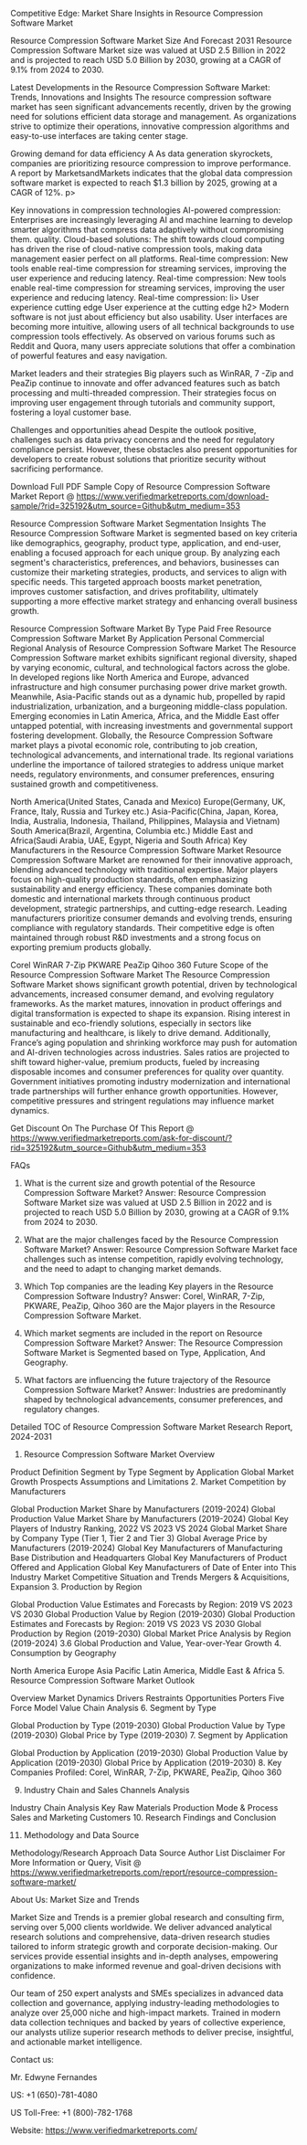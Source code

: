 Competitive Edge: Market Share Insights in Resource Compression Software Market


Resource Compression Software Market Size And Forecast 2031
Resource Compression Software Market size was valued at USD 2.5 Billion in 2022 and is projected to reach USD 5.0 Billion by 2030, growing at a CAGR of 9.1% from 2024 to 2030.

Latest Developments in the Resource Compression Software Market: Trends, Innovations and Insights
The resource compression software market has seen significant advancements recently, driven by the growing need for solutions efficient data storage and management. As organizations strive to optimize their operations, innovative compression algorithms and easy-to-use interfaces are taking center stage.

Growing demand for data efficiency
A As data generation skyrockets, companies are prioritizing resource compression to improve performance. A report by MarketsandMarkets indicates that the global data compression software market is expected to reach $1.3 billion by 2025, growing at a CAGR of 12%. p>

Key innovations in compression technologies
AI-powered compression: Enterprises are increasingly leveraging AI and machine learning to develop smarter algorithms that compress data adaptively without compromising them. quality.
Cloud-based solutions: The shift towards cloud computing has driven the rise of cloud-native compression tools, making data management easier perfect on all platforms.
Real-time compression: New tools enable real-time compression for streaming services, improving the user experience and reducing latency.
Real-time compression: New tools enable real-time compression for streaming services, improving the user experience and reducing latency.
Real-time compression: li>
User experience cutting edge
User experience at the cutting edge h2>
Modern software is not just about efficiency but also usability. User interfaces are becoming more intuitive, allowing users of all technical backgrounds to use compression tools effectively. As observed on various forums such as Reddit and Quora, many users appreciate solutions that offer a combination of powerful features and easy navigation.

Market leaders and their strategies
Big players such as WinRAR, 7 -Zip and PeaZip continue to innovate and offer advanced features such as batch processing and multi-threaded compression. Their strategies focus on improving user engagement through tutorials and community support, fostering a loyal customer base.

Challenges and opportunities ahead
Despite the outlook positive, challenges such as data privacy concerns and the need for regulatory compliance persist. However, these obstacles also present opportunities for developers to create robust solutions that prioritize security without sacrificing performance.

Download Full PDF Sample Copy of Resource Compression Software Market Report @ https://www.verifiedmarketreports.com/download-sample/?rid=325192&utm_source=Github&utm_medium=353

Resource Compression Software Market Segmentation Insights
The Resource Compression Software Market is segmented based on key criteria like demographics, geography, product type, application, and end-user, enabling a focused approach for each unique group. By analyzing each segment's characteristics, preferences, and behaviors, businesses can customize their marketing strategies, products, and services to align with specific needs. This targeted approach boosts market penetration, improves customer satisfaction, and drives profitability, ultimately supporting a more effective market strategy and enhancing overall business growth.

Resource Compression Software Market By Type
Paid
Free
Resource Compression Software Market By Application
Personal
Commercial
Regional Analysis of Resource Compression Software Market
The Resource Compression Software market exhibits significant regional diversity, shaped by varying economic, cultural, and technological factors across the globe. In developed regions like North America and Europe, advanced infrastructure and high consumer purchasing power drive market growth. Meanwhile, Asia-Pacific stands out as a dynamic hub, propelled by rapid industrialization, urbanization, and a burgeoning middle-class population. Emerging economies in Latin America, Africa, and the Middle East offer untapped potential, with increasing investments and governmental support fostering development. Globally, the Resource Compression Software market plays a pivotal economic role, contributing to job creation, technological advancements, and international trade. Its regional variations underline the importance of tailored strategies to address unique market needs, regulatory environments, and consumer preferences, ensuring sustained growth and competitiveness.

North America(United States, Canada and Mexico)
Europe(Germany, UK, France, Italy, Russia and Turkey etc.)
Asia-Pacific(China, Japan, Korea, India, Australia, Indonesia, Thailand, Philippines, Malaysia and Vietnam)
South America(Brazil, Argentina, Columbia etc.)
Middle East and Africa(Saudi Arabia, UAE, Egypt, Nigeria and South Africa)
Key Manufacturers in the Resource Compression Software Market
Resource Compression Software Market are renowned for their innovative approach, blending advanced technology with traditional expertise. Major players focus on high-quality production standards, often emphasizing sustainability and energy efficiency. These companies dominate both domestic and international markets through continuous product development, strategic partnerships, and cutting-edge research. Leading manufacturers prioritize consumer demands and evolving trends, ensuring compliance with regulatory standards. Their competitive edge is often maintained through robust R&D investments and a strong focus on exporting premium products globally.

Corel
WinRAR
7-Zip
PKWARE
PeaZip
Qihoo 360
Future Scope of the Resource Compression Software Market
The Resource Compression Software Market shows significant growth potential, driven by technological advancements, increased consumer demand, and evolving regulatory frameworks. As the market matures, innovation in product offerings and digital transformation is expected to shape its expansion. Rising interest in sustainable and eco-friendly solutions, especially in sectors like manufacturing and healthcare, is likely to drive demand. Additionally, France’s aging population and shrinking workforce may push for automation and AI-driven technologies across industries. Sales ratios are projected to shift toward higher-value, premium products, fueled by increasing disposable incomes and consumer preferences for quality over quantity. Government initiatives promoting industry modernization and international trade partnerships will further enhance growth opportunities. However, competitive pressures and stringent regulations may influence market dynamics.

Get Discount On The Purchase Of This Report @ https://www.verifiedmarketreports.com/ask-for-discount/?rid=325192&utm_source=Github&utm_medium=353

FAQs
1. What is the current size and growth potential of the Resource Compression Software Market?
Answer: Resource Compression Software Market size was valued at USD 2.5 Billion in 2022 and is projected to reach USD 5.0 Billion by 2030, growing at a CAGR of 9.1% from 2024 to 2030.

2. What are the major challenges faced by the Resource Compression Software Market?
Answer: Resource Compression Software Market face challenges such as intense competition, rapidly evolving technology, and the need to adapt to changing market demands.

3. Which Top companies are the leading Key players in the Resource Compression Software Industry?
Answer: Corel, WinRAR, 7-Zip, PKWARE, PeaZip, Qihoo 360 are the Major players in the Resource Compression Software Market.

4. Which market segments are included in the report on Resource Compression Software Market?
Answer: The Resource Compression Software Market is Segmented based on Type, Application, And Geography.

5. What factors are influencing the future trajectory of the Resource Compression Software Market?
Answer: Industries are predominantly shaped by technological advancements, consumer preferences, and regulatory changes.

Detailed TOC of Resource Compression Software Market Research Report, 2024-2031
1. Resource Compression Software Market Overview

Product Definition
Segment by Type
Segment by Application
Global Market Growth Prospects
Assumptions and Limitations
2. Market Competition by Manufacturers

Global Production Market Share by Manufacturers (2019-2024)
Global Production Value Market Share by Manufacturers (2019-2024)
Global Key Players of Industry Ranking, 2022 VS 2023 VS 2024
Global Market Share by Company Type (Tier 1, Tier 2 and Tier 3)
Global Average Price by Manufacturers (2019-2024)
Global Key Manufacturers of Manufacturing Base Distribution and Headquarters
Global Key Manufacturers of Product Offered and Application
Global Key Manufacturers of Date of Enter into This Industry
Market Competitive Situation and Trends
Mergers & Acquisitions, Expansion
3. Production by Region

Global Production Value Estimates and Forecasts by Region: 2019 VS 2023 VS 2030
Global Production Value by Region (2019-2030)
Global Production Estimates and Forecasts by Region: 2019 VS 2023 VS 2030
Global Production by Region (2019-2030)
Global Market Price Analysis by Region (2019-2024) 3.6 Global Production and Value, Year-over-Year Growth
4. Consumption by Geography

North America
Europe
Asia Pacific
Latin America, Middle East & Africa
5. Resource Compression Software Market Outlook

Overview
Market Dynamics
Drivers
Restraints
Opportunities
Porters Five Force Model
Value Chain Analysis 
6. Segment by Type

Global Production by Type (2019-2030)
Global Production Value by Type (2019-2030)
Global Price by Type (2019-2030)
7. Segment by Application

Global Production by Application (2019-2030)
Global Production Value by Application (2019-2030)
Global Price by Application (2019-2030)
8. Key Companies Profiled: Corel, WinRAR, 7-Zip, PKWARE, PeaZip, Qihoo 360

9. Industry Chain and Sales Channels Analysis

Industry Chain Analysis
Key Raw Materials
Production Mode & Process
Sales and Marketing
Customers
10. Research Findings and Conclusion

11. Methodology and Data Source

Methodology/Research Approach
Data Source
Author List
Disclaimer
For More Information or Query, Visit @ https://www.verifiedmarketreports.com/report/resource-compression-software-market/

About Us: Market Size and Trends

Market Size and Trends is a premier global research and consulting firm, serving over 5,000 clients worldwide. We deliver advanced analytical research solutions and comprehensive, data-driven research studies tailored to inform strategic growth and corporate decision-making. Our services provide essential insights and in-depth analyses, empowering organizations to make informed revenue and goal-driven decisions with confidence.

Our team of 250 expert analysts and SMEs specializes in advanced data collection and governance, applying industry-leading methodologies to analyze over 25,000 niche and high-impact markets. Trained in modern data collection techniques and backed by years of collective experience, our analysts utilize superior research methods to deliver precise, insightful, and actionable market intelligence.

Contact us:

Mr. Edwyne Fernandes

US: +1 (650)-781-4080

US Toll-Free: +1 (800)-782-1768

Website: https://www.verifiedmarketreports.com/
